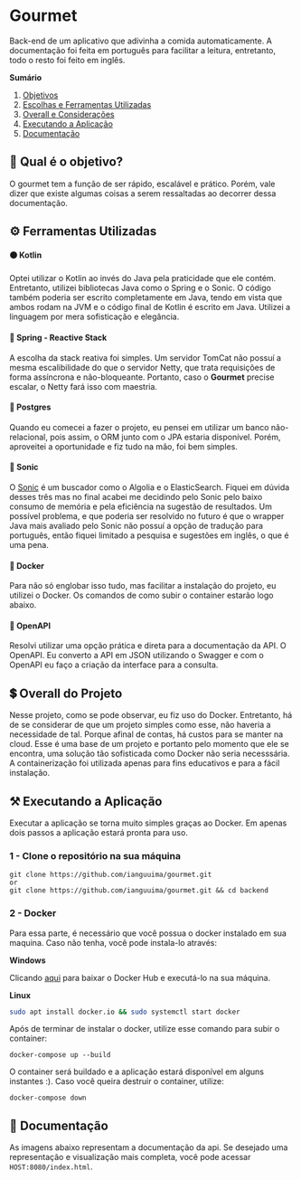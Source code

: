 # Gourmet

Back-end de um aplicativo que adivinha a comida automaticamente. A documentação foi feita em português para facilitar a leitura, entretanto, todo o resto foi feito em inglês.

**Sumário**

1. [Objetivos](#objectives)
2. [Escolhas e Ferramentas Utilizadas](#choices-tools)
3. [Overall e Considerações](#overall)
4. [Executando a Aplicação](#running)
5. [Documentação](#docs)

## 🤔 Qual é o objetivo? <a name="objectives"></a>

O gourmet tem a função de ser rápido, escalável e prático. Porém, vale dizer que existe algumas coisas a serem ressaltadas ao decorrer dessa documentação.

## ⚙ Ferramentas Utilizadas <a name="choices-tools"></a>

#### 🟠 Kotlin
Optei utilizar o Kotlin ao invés do Java pela praticidade que ele contém. Entretanto, utilizei bibliotecas Java como o Spring e o Sonic. O código também poderia ser escrito completamente em Java, tendo em vista que ambos rodam na JVM e o código final de Kotlin é escrito em Java. Utilizei a linguagem por mera sofisticação e elegância.

#### 🍃 Spring - Reactive Stack
A escolha da stack reativa foi simples. Um servidor TomCat não possuí a mesma escalibilidade do que o servidor Netty, que trata requisições de forma assíncrona e não-bloqueante. Portanto, caso o **Gourmet** precise escalar, o Netty fará isso com maestria.

#### 🐘 Postgres
Quando eu comecei a fazer o projeto, eu pensei em utilizar um banco não-relacional, pois assim, o ORM junto com o JPA estaria disponível. Porém, aproveitei a oportunidade e fiz tudo na mão, foi bem simples.

#### 🦔 Sonic
O [Sonic](https://github.com/valeriansaliou/sonic) é um buscador como o Algolia e o ElasticSearch. Fiquei em dúvida desses três mas no final acabei me decidindo pelo Sonic pelo baixo consumo de memória e pela eficiência na sugestão de resultados. Um possível problema, e que poderia ser resolvido no futuro é que o wrapper Java mais avaliado pelo Sonic não possuí a opção de tradução para português, então fiquei limitado a pesquisa e sugestões em inglês, o que é uma pena.

#### 🐳 Docker
Para não só englobar isso tudo, mas facilitar a instalação do projeto, eu utilizei o Docker. Os comandos de como subir o container estarão logo abaixo.

#### 📗 OpenAPI
Resolvi utilizar uma opção prática e direta para a documentação da API. O OpenAPI. Eu converto a API em JSON utilizando o Swagger e com o OpenAPI eu faço a criação da interface para a consulta.


## 💲 Overall do Projeto <a name="overall"></a>
Nesse projeto, como se pode observar, eu fiz uso do Docker. Entretanto, há de se considerar de que um projeto simples como esse, não haveria a necessidade de tal. Porque  afinal de contas, há custos para se manter na cloud. Esse é uma base de um projeto e portanto pelo momento que ele se encontra, uma solução tão sofisticada como Docker não seria necesssária. A containerização foi utilizada apenas para fins educativos e para a fácil instalação.

## ⚒ Executando a Aplicação <a name="running"></a>

Executar a aplicação se torna muito simples graças ao Docker. Em apenas dois passos a aplicação estará pronta para uso.

### 1 - Clone o repositório na sua máquina

```git
git clone https://github.com/ianguuima/gourmet.git
or
git clone https://github.com/ianguuima/gourmet.git && cd backend
```

### 2 - Docker
Para essa parte, é necessário que você possua o docker instalado em sua maquina. Caso não tenha, você pode instala-lo através:

**Windows**

Clicando [aqui](https://hub.docker.com/) para baixar o Docker Hub e executá-lo na sua máquina.

**Linux**

```bash
sudo apt install docker.io && sudo systemctl start docker
```

Após de terminar de instalar o docker, utilize esse comando para subir o container:

```docker
docker-compose up --build
```

O container será buildado e a aplicação estará disponível em alguns instantes :).
Caso você queira destruir o container, utilize:

```docker
docker-compose down
```

## 📜 Documentação <a name="docs"></a>

As imagens abaixo representam a documentação da api. Se desejado uma representação e visualização mais completa, você pode acessar `HOST:8080/index.html`.

